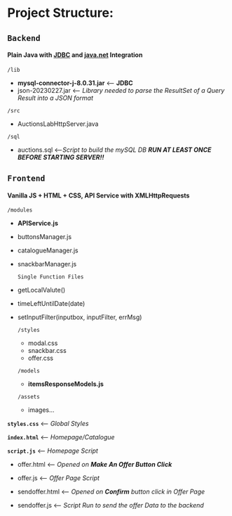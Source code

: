 

# Project Structure:



  

## `Backend` 
#### Plain Java with [JDBC](https://docs.oracle.com/javase/8/docs/technotes/guides/jdbc/)  and [java.net](https://docs.oracle.com/javase/8/docs/api/java/net/package-summary.html) Integration

`/lib`  

- **mysql-connector-j-8.0.31.jar** <-- **JDBC**
- json-20230227.jar <-- *Library needed to parse the ResultSet of a Query Result into a JSON format*

`/src`  

- AuctionsLabHttpServer.java 

`/sql`  

- auctions.sql <--*Script to build the mySQL DB **RUN AT LEAST ONCE BEFORE STARTING SERVER!!***
  
## `Frontend` 
#### Vanilla JS + HTML + CSS, API Service with XMLHttpRequests 

`/modules`

 - **APIService.js**
   
 - buttonsManager.js
   
 - catalogueManager.js
   
 - snackbarManager.js

    `Single Function Files`
 - getLocalValute()
 - timeLeftUntilDate(date)
 - setInputFilter(inputbox, inputFilter, errMsg)
  
	`/styles`
	- modal.css
	- snackbar.css
	- offer.css

	`/models`
	- **itemsResponseModels.js**

	`/assets`
	- images...

**`styles.css`**  <-- *Global Styles*

**`index.html`**  <-- *Homepage/Catalogue*

**`script.js`**   <-- *Homepage Script*


- offer.html	  <-- *Opened on **Make An Offer Button Click***

- offer.js	  <-- *Offer Page Script*

- sendoffer.html  <-- *Opened on **Confirm** button click in Offer Page*

- sendoffer.js    <-- *Script Run to send the offer Data to the backend*

